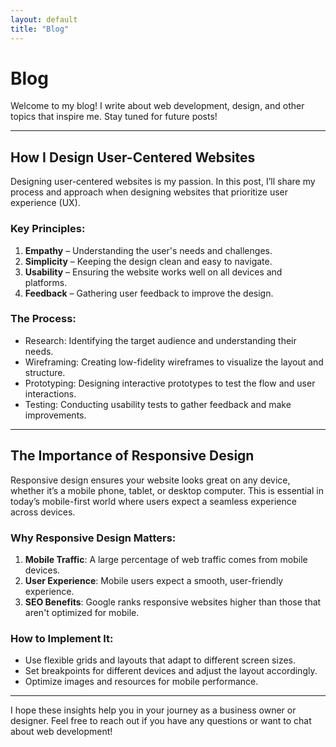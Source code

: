 ```yaml
---
layout: default
title: "Blog"
---
```


# Blog

Welcome to my blog! I write about web development, design, and other topics that inspire me. Stay tuned for future posts!

---

## How I Design User-Centered Websites

Designing user-centered websites is my passion. In this post, I’ll share my process and approach when designing websites that prioritize user experience (UX).

### Key Principles:
1. **Empathy** – Understanding the user's needs and challenges.
2. **Simplicity** – Keeping the design clean and easy to navigate.
3. **Usability** – Ensuring the website works well on all devices and platforms.
4. **Feedback** – Gathering user feedback to improve the design.

### The Process:
- Research: Identifying the target audience and understanding their needs.
- Wireframing: Creating low-fidelity wireframes to visualize the layout and structure.
- Prototyping: Designing interactive prototypes to test the flow and user interactions.
- Testing: Conducting usability tests to gather feedback and make improvements.

---

## The Importance of Responsive Design

Responsive design ensures your website looks great on any device, whether it’s a mobile phone, tablet, or desktop computer. This is essential in today’s mobile-first world where users expect a seamless experience across devices.

### Why Responsive Design Matters:
1. **Mobile Traffic**: A large percentage of web traffic comes from mobile devices.
2. **User Experience**: Mobile users expect a smooth, user-friendly experience.
3. **SEO Benefits**: Google ranks responsive websites higher than those that aren't optimized for mobile.

### How to Implement It:
- Use flexible grids and layouts that adapt to different screen sizes.
- Set breakpoints for different devices and adjust the layout accordingly.
- Optimize images and resources for mobile performance.

---

I hope these insights help you in your journey as a business owner or designer. Feel free to reach out if you have any questions or want to chat about web development!